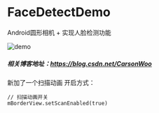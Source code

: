 # FaceDetectDemo

Android圆形相机 + 实现人脸检测功能

![demo](https://img-blog.csdnimg.cn/20200408145540282.gif)

##### 相关博客地址：https://blog.csdn.net/CarsonWoo

新加了一个扫描动画
开启方式：
```
// 扫描动画开关
mBorderView.setScanEnabled(true)
```
